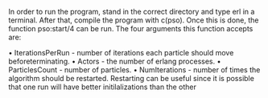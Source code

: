 In order to run the program, stand in the correct directory and type
erl in a terminal. After that, compile the program with c(pso).  Once this is done, the function pso:start/4 can  be  run.   The  four  arguments  this  function  accepts are:

• IterationsPerRun - number of iterations each particle should move beforeterminating.
• Actors - the number of erlang processes.
• ParticlesCount - number of particles.
• NumIterations -  number  of  times  the  algorithm  should  be  restarted. Restarting can be useful since it is possible that one run will have better initilalizations than the other
